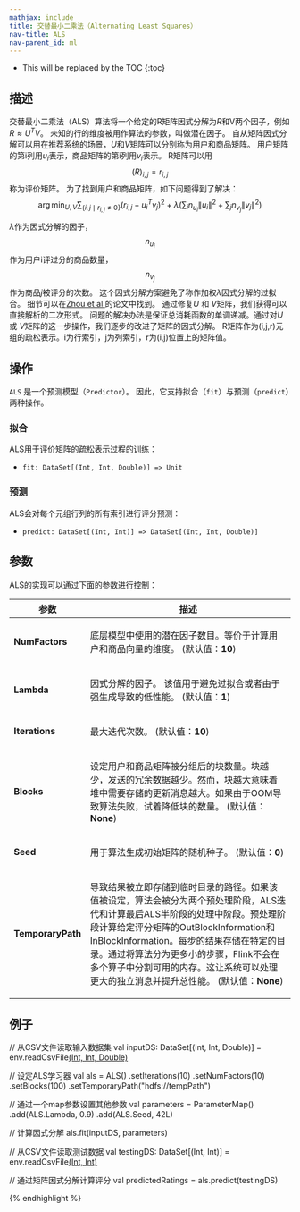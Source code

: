 ```yaml
---
mathjax: include
title: 交替最小二乘法（Alternating Least Squares）
nav-title: ALS
nav-parent_id: ml
---
```

<!--
Licensed to the Apache Software Foundation (ASF) under one
or more contributor license agreements.  See the NOTICE file
distributed with this work for additional information
regarding copyright ownership.  The ASF licenses this file
to you under the Apache License, Version 2.0 (the
"License"); you may not use this file except in compliance
with the License.  You may obtain a copy of the License at

  http://www.apache.org/licenses/LICENSE-2.0

Unless required by applicable law or agreed to in writing,
software distributed under the License is distributed on an
"AS IS" BASIS, WITHOUT WARRANTIES OR CONDITIONS OF ANY
KIND, either express or implied.  See the License for the
specific language governing permissions and limitations
under the License.
-->

* This will be replaced by the TOC
{:toc}

## 描述

交替最小二乘法（ALS）算法将一个给定的R矩阵因式分解为$R$和V两个因子，例如$R \approx U^TV$。
未知的行的维度被用作算法的参数，叫做潜在因子。
自从矩阵因式分解可以用在推荐系统的场景，$U$和$V$矩阵可以分别称为用户和商品矩阵。
用户矩阵的第i列用$u_i$表示，商品矩阵的第i列用$v_i$表示。
R矩阵可以用$$(R)_{i,j} = r_{i,j}$$称为评价矩阵。
为了找到用户和商品矩阵，如下问题得到了解决：
$$\arg\min_{U,V} \sum_{\{i,j\mid r_{i,j} \not= 0\}} \left(r_{i,j} - u_{i}^Tv_{j}\right)^2 +
\lambda \left(\sum_{i} n_{u_i} \left\lVert u_i \right\rVert^2 + \sum_{j} n_{v_j} \left\lVert v_j \right\rVert^2 \right)$$

$\lambda$作为因式分解的因子，$$n_{u_i}$$作为用户i评过分的商品数量， $$n_{v_j}$$作为商品$j$被评分的次数。
这个因式分解方案避免了称作加权$\lambda​$因式分解的过拟合。
细节可以在[Zhou et al.](http://dx.doi.org/10.1007/978-3-540-68880-8_32)的论文中找到。
通过修复$U$ 和 $V$矩阵，我们获得可以直接解析的二次形式。
问题的解决办法是保证总消耗函数的单调递减。通过对$U$ 或 $V$矩阵的这一步操作，我们逐步的改进了矩阵的因式分解。
R矩阵作为(i,j,r)元组的疏松表示。i为行索引，j为列索引，r为(i,j)位置上的矩阵值。


## 操作

`ALS` 是一个预测模型（`Predictor`）。
因此，它支持拟合（`fit`）与预测（`predict`）两种操作。

### 拟合

ALS用于评价矩阵的疏松表示过程的训练：

* `fit: DataSet[(Int, Int, Double)] => Unit`

### 预测

ALS会对每个元组行列的所有索引进行评分预测：

* `predict: DataSet[(Int, Int)] => DataSet[(Int, Int, Double)]`


## 参数

ALS的实现可以通过下面的参数进行控制：

<table class="table table-bordered">
<thead>
  <tr>
    <th class="text-left" style="width: 20%">参数</th>
    <th class="text-center">描述</th>
  </tr>
</thead>

<tbody>
  <tr>
    <td><strong>NumFactors</strong></td>
    <td>
      <p>
        底层模型中使用的潜在因子数目。等价于计算用户和商品向量的维度。 (默认值：<strong>10</strong>)
      </p>
    </td>
  </tr>
  <tr>
    <td><strong>Lambda</strong></td>
    <td>
      <p>
        因式分解的因子。 该值用于避免过拟合或者由于强生成导致的低性能。 (默认值：<strong>1</strong>)
      </p>
    </td>
  </tr>
  <tr>
    <td><strong>Iterations</strong></td>
    <td>
      <p>
        最大迭代次数。 
        (默认值：<strong>10</strong>)
      </p>
    </td>
  </tr>
  <tr>
    <td><strong>Blocks</strong></td>
    <td>
      <p>
        设定用户和商品矩阵被分组后的块数量。块越少，发送的冗余数据越少。然而，块越大意味着堆中需要存储的更新消息越大。如果由于OOM导致算法失败，试着降低块的数量。  (默认值：<strong>None</strong>)
      </p>
    </td>
  </tr>  
  <tr>
    <td><strong>Seed</strong></td>
    <td>
      <p>
        用于算法生成初始矩阵的随机种子。
        (默认值：<strong>0</strong>)
      </p>
    </td>
  </tr>
  <tr>
    <td><strong>TemporaryPath</strong></td>
    <td>
      <p>
        导致结果被立即存储到临时目录的路径。如果该值被设定，算法会被分为两个预处理阶段，ALS迭代和计算最后ALS半阶段的处理中阶段。预处理阶段计算给定评分矩阵的OutBlockInformation和InBlockInformation。每步的结果存储在特定的目录。通过将算法分为更多小的步骤，Flink不会在多个算子中分割可用的内存。这让系统可以处理更大的独立消息并提升总性能。  (默认值：<strong>None</strong>)
      </p>
    </td>
  </tr>
</tbody>
</table>

## 例子

// 从CSV文件读取输入数据集
val inputDS: DataSet[(Int, Int, Double)] = env.readCsvFile[(Int, Int, Double)](
  pathToTrainingFile)

// 设定ALS学习器
val als = ALS()
.setIterations(10)
.setNumFactors(10)
.setBlocks(100)
.setTemporaryPath("hdfs://tempPath")

// 通过一个map参数设置其他参数
val parameters = ParameterMap()
.add(ALS.Lambda, 0.9)
.add(ALS.Seed, 42L)

// 计算因式分解
als.fit(inputDS, parameters)

// 从CSV文件读取测试数据
val testingDS: DataSet[(Int, Int)] = env.readCsvFile[(Int, Int)](pathToData)

// 通过矩阵因式分解计算评分
val predictedRatings = als.predict(testingDS)

{% endhighlight %}